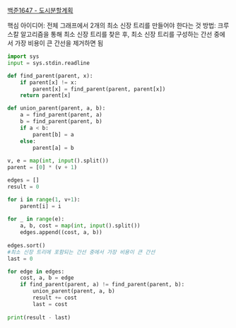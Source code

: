 [백준1647 - 도시분할계획](https://www.acmicpc.net/problem/1647)

핵심 아이디어: 전체 그래프에서 2개의 최소 신장 트리를 만들어야 한다는 것
방법: 크루스칼 알고리즘을 통해 최소 신장 트리를 찾은 후, 
최소 신장 트리를 구성하는 간선 중에서 가장 비용이 큰 간선을 제거하면 됨

```python
import sys
input = sys.stdin.readline

def find_parent(parent, x):
    if parent[x] != x:
        parent[x] = find_parent(parent, parent[x])
    return parent[x]

def union_parent(parent, a, b):
    a = find_parent(parent, a)
    b = find_parent(parent, b)
    if a < b:
        parent[b] = a
    else:
        parent[a] = b
        
v, e = map(int, input().split())
parent = [0] * (v + 1)

edges = []
result = 0

for i in range(1, v+1):
    parent[i] = i
    
for _ in range(e):
    a, b, cost = map(int, input().split())
    edges.append((cost, a, b))
    
edges.sort()
#최소 신장 트리에 포함되는 간선 중에서 가장 비용이 큰 간선
last = 0

for edge in edges:
    cost, a, b = edge
    if find_parent(parent, a) != find_parent(parent, b):
        union_parent(parent, a, b)
        result += cost
        last = cost
        
print(result - last)
```
